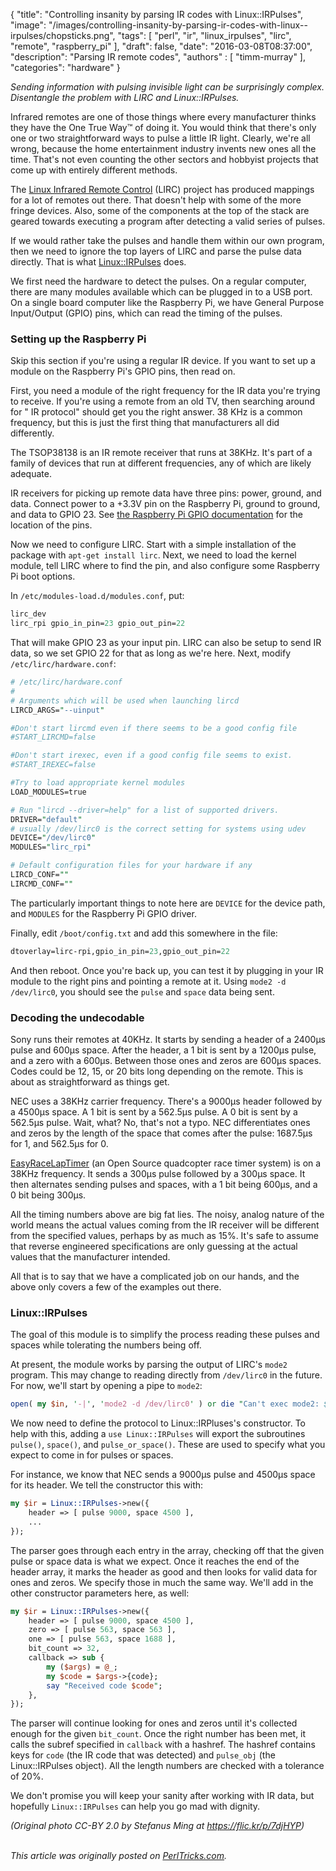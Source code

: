   {
      "title": "Controlling insanity by parsing IR codes with Linux::IRPulses",
      "image": "/images/controlling-insanity-by-parsing-ir-codes-with-linux--irpulses/chopsticks.png",
      "tags": [
          "perl",
          "ir",
          "linux_irpulses",
          "lirc",
          "remote",
          "raspberry_pi"
      ],
      "draft": false,
      "date": "2016-03-08T08:37:00",
      "description": "Parsing IR remote codes",
      "authors" : [
          "timm-murray"
      ],
      "categories": "hardware"
  }


*Sending information with pulsing invisible light can be surprisingly complex.
Disentangle the problem with LIRC and Linux::IRPulses.*

Infrared remotes are one of those things where every manufacturer thinks they have the
One True Way&trade; of doing it. You would think that there's only one or two straightforward
ways to pulse a little IR light. Clearly, we're all wrong, because the home entertainment
industry invents new ones all the time. That's not even counting the other sectors and
hobbyist projects that come up with entirely different methods.

The [Linux Infrared Remote Control](http://www.lirc.org) (LIRC) project has
produced mappings for a lot of remotes out there. That doesn't help
with some of the more fringe devices. Also, some of the components at the top of the stack
are geared towards executing a program after detecting a valid series of pulses.

If we would rather take the pulses and handle them within our own program, then
we need to ignore the top layers of LIRC and parse the pulse data directly. That is
what [Linux::IRPulses](https://metacpan.org/pod/Linux::IRPulses) does.

We first need the hardware to detect the pulses. On a regular computer, there are many
modules available which can be plugged in to a USB port. On a single board
computer like the Raspberry Pi, we have General Purpose Input/Output (GPIO) pins,
which can read the timing of the pulses.

### Setting up the Raspberry Pi

Skip this section if you're using a regular IR device. If you want to set up a
module on the Raspberry Pi's GPIO pins, then read on.

First, you need a module of the right frequency for the IR data you're trying to
receive. If you're using a remote from an old TV, then searching around for
"<manufacturer> IR protocol" should get you the right answer. 38 KHz is a common
frequency, but this is just the first thing that manufacturers all did differently.

The TSOP38138 is an IR remote receiver that runs at 38KHz. It's part of a family of
devices that run at different frequencies, any of which are likely adequate.

IR receivers for picking up remote data have three pins: power, ground, and data.
Connect power to a +3.3V pin on the Raspberry Pi, ground to ground, and data to
GPIO 23. See [the Raspberry Pi GPIO documentation](https://www.raspberrypi.org/documentation/usage/gpio-plus-and-raspi2/) for the location of the pins.

Now we need to configure LIRC. Start with a simple installation of the package with
`apt-get install lirc`. Next, we need to load the kernel module,
tell LIRC where to find the pin, and also configure some Raspberry Pi boot options.

In `/etc/modules-load.d/modules.conf`, put:

```perl
lirc_dev
lirc_rpi gpio_in_pin=23 gpio_out_pin=22
```

That will make GPIO 23 as your input pin. LIRC can also be setup to send IR data, so
we set GPIO 22 for that as long as we're here. Next, modify `/etc/lirc/hardware.conf`:

```perl
# /etc/lirc/hardware.conf
#
# Arguments which will be used when launching lircd
LIRCD_ARGS="--uinput"

#Don't start lircmd even if there seems to be a good config file
#START_LIRCMD=false

#Don't start irexec, even if a good config file seems to exist.
#START_IREXEC=false

#Try to load appropriate kernel modules
LOAD_MODULES=true

# Run "lircd --driver=help" for a list of supported drivers.
DRIVER="default"
# usually /dev/lirc0 is the correct setting for systems using udev
DEVICE="/dev/lirc0"
MODULES="lirc_rpi"

# Default configuration files for your hardware if any
LIRCD_CONF=""
LIRCMD_CONF=""
```

The particularly important things to note here are `DEVICE` for the
device path, and `MODULES` for the Raspberry Pi GPIO driver.

Finally, edit `/boot/config.txt` and add this somewhere in the file:

```perl
dtoverlay=lirc-rpi,gpio_in_pin=23,gpio_out_pin=22
```

And then reboot. Once you're back up, you can test it by plugging in your IR module
to the right pins and pointing a remote at it. Using `mode2 -d /dev/lirc0`,
you should see the `pulse` and `space` data being sent.

### Decoding the undecodable

Sony runs their remotes at 40KHz. It starts by sending a header of a 2400μs pulse and
600μs space. After the header, a 1 bit is sent by a 1200μs pulse, and a zero with a
600μs. Between those ones and zeros are 600μs spaces. Codes could be 12, 15, or 20
bits long depending on the remote. This is about as straightforward as things get.

NEC uses a 38KHz carrier frequency. There's a 9000μs header followed by a 4500μs space.
A 1 bit is sent by a 562.5μs pulse. A 0 bit is sent by a 562.5μs pulse. Wait, what? No,
that's not a typo. NEC differentiates ones and zeros by the length of the space that
comes after the pulse: 1687.5μs for 1, and 562.5μs for 0.

[EasyRaceLapTimer](http://www.easyracelaptimer.com) (an Open Source
quadcopter race timer system) is on a 38KHz frequency. It sends a 300μs pulse followed
by a 300μs space. It then alternates sending pulses and spaces, with a 1 bit being
600μs, and a 0 bit being 300μs.

All the timing numbers above are big fat lies. The noisy, analog nature of the world
means the actual values coming from the IR receiver will be different from the
specified values, perhaps by as much as 15%. It's safe to assume that reverse
engineered specifications are only guessing at the actual values that the manufacturer
intended.

All that is to say that we have a complicated job on our hands, and the above only
covers a few of the examples out there.

### Linux::IRPulses

The goal of this module is to simplify the process reading these pulses and spaces
while tolerating the numbers being off.

At present, the module works by parsing the output of LIRC's `mode2`
program. This may change to reading directly from `/dev/lirc0` in the future.
For now, we'll start by opening a pipe to `mode2`:

```perl
open( my $in, '-|', 'mode2 -d /dev/lirc0' ) or die "Can't exec mode2: $!\n";
```

We now need to define the protocol to Linux::IRPluses's constructor. To help with this,
adding a `use Linux::IRPulses` will export the subroutines `pulse()`,
`space()`, and `pulse_or_space()`.  These are used to specify what you
expect to come in for pulses or spaces.

For instance, we know that NEC sends a 9000μs pulse and 4500μs space for its header.
We tell the constructor this with:

```perl
my $ir = Linux::IRPulses->new({
    header => [ pulse 9000, space 4500 ],
    ...
});
```

The parser goes through each entry in the array, checking off that the given pulse or
space data is what we expect. Once it reaches the end of the header array, it marks the
header as good and then looks for valid data for ones and zeros. We specify those in
much the same way. We'll add in the other constructor parameters here, as well:

```perl
my $ir = Linux::IRPulses->new({
    header => [ pulse 9000, space 4500 ],
    zero => [ pulse 563, space 563 ],
    one => [ pulse 563, space 1688 ],
    bit_count => 32,
    callback => sub {
        my ($args) = @_;
        my $code = $args->{code};
        say "Received code $code";
    },
});
```

The parser will continue looking for ones and zeros until it's collected enough for the
given `bit_count`. Once the right number has been met, it calls the subref
specified in `callback` with a hashref. The hashref contains keys for
`code` (the IR code that was detected) and `pulse_obj` (the
Linux::IRPulses object). All the length numbers are checked with a tolerance of 20%.

We don't promise you will keep your sanity after working with IR data, but hopefully
`Linux::IRPulses` can help you go mad with dignity.

*(Original photo CC-BY 2.0 by Stefanus Ming at https://flic.kr/p/7djHYP)*

\
*This article was originally posted on [PerlTricks.com](http://perltricks.com).*
